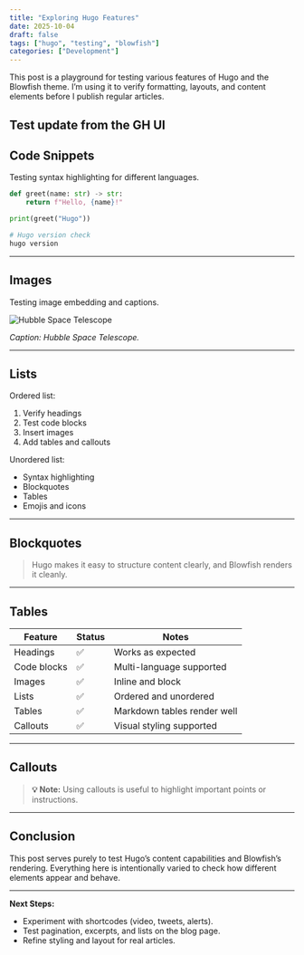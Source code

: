 ```yaml
---
title: "Exploring Hugo Features"
date: 2025-10-04
draft: false
tags: ["hugo", "testing", "blowfish"]
categories: ["Development"]
---
```


This post is a playground for testing various features of Hugo and the Blowfish theme.
I’m using it to verify formatting, layouts, and content elements before I publish regular articles.

Test update from the GH UI
---

## Code Snippets

Testing syntax highlighting for different languages.

```python
def greet(name: str) -> str:
    return f"Hello, {name}!"

print(greet("Hugo"))
```

```bash
# Hugo version check
hugo version
```

---

## Images

Testing image embedding and captions.

![Hubble Space Telescope](https://upload.wikimedia.org/wikipedia/commons/thumb/3/3f/Hubble_space_telescope_01.jpg/640px-Hubble_space_telescope_01.jpg)

*Caption: Hubble Space Telescope.*

---

## Lists

Ordered list:

1. Verify headings
2. Test code blocks
3. Insert images
4. Add tables and callouts

Unordered list:

- Syntax highlighting
- Blockquotes
- Tables
- Emojis and icons

---

## Blockquotes

> Hugo makes it easy to structure content clearly, and Blowfish renders it cleanly.

---

## Tables

| Feature        | Status   | Notes                        |
|----------------|---------|-------------------------------|
| Headings       | ✅       | Works as expected             |
| Code blocks    | ✅       | Multi-language supported      |
| Images         | ✅       | Inline and block              |
| Lists          | ✅       | Ordered and unordered         |
| Tables         | ✅       | Markdown tables render well   |
| Callouts       | ✅       | Visual styling supported      |

---

## Callouts

> **💡 Note:** Using callouts is useful to highlight important points or instructions.

---

## Conclusion

This post serves purely to test Hugo’s content capabilities and Blowfish’s rendering.
Everything here is intentionally varied to check how different elements appear and behave.

---

**Next Steps:**

- Experiment with shortcodes (video, tweets, alerts).
- Test pagination, excerpts, and lists on the blog page.
- Refine styling and layout for real articles.
